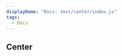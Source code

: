 ```yaml
---
displayName: "Docs: text/center/index.js"
tags: 
  - Docs
---
```


<!-- Generated by documentation.js. Update this documentation by updating the source code. -->

## Center

